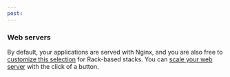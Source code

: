 ```yaml
---
post: 
---
```


### Web servers

By default, your applications are served with Nginx, and you are also free to [customize this selection](/web-server/custom-web-servers) for Rack-based stacks. You can [scale your web server](/managing-your-stack/scaling) with the click of a button.

